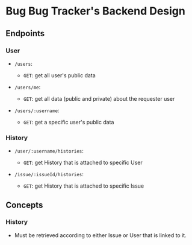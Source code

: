 # Bug Bug Tracker's Backend Design

## Endpoints

### User

- `/users`:
    - `GET`: get all user's public data

- `/users/me`:
    - `GET`: get all data (public and private) about the requester user

- `/users/:username`:
    - `GET`: get a specific user's public data

### History

- `/user/:username/histories`:
    - `GET`: get History that is attached to specific User

- `/issue/:issueId/histories`:
    - `GET`: get History that is attached to specific Issue

## Concepts

### History

- Must be retrieved according to either Issue or User that is linked to it.
